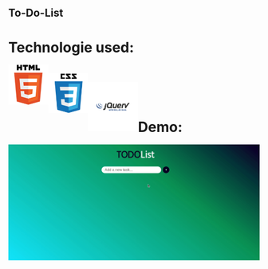 ## To-Do-List

# Technologie used:
<img align="left" alt="HTML5" width="80px" src="https://raw.githubusercontent.com/github/explore/80688e429a7d4ef2fca1e82350fe8e3517d3494d/topics/html/html.png" />
<br/>
<img align="left" alt="CSS3" width="80px" src="https://raw.githubusercontent.com/github/explore/80688e429a7d4ef2fca1e82350fe8e3517d3494d/topics/css/css.png" />
<br />
<img align="left" alt="jQuery" width="100px" src="https://raw.githubusercontent.com/github/explore/78df643247d429f6cc873026c0622819ad797942/topics/jquery/jquery.png" />
<br />
<br />

# Demo:
![](todolist.gif)
